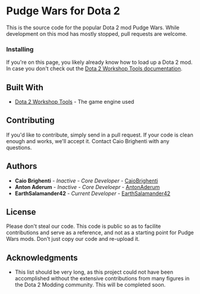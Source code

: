 # Pudge Wars for Dota 2

This is the source code for the popular Dota 2 mod Pudge Wars. While development on this mod has mostly stopped, pull requests are welcome.

### Installing

If you're on this page, you likely already know how to load up a Dota 2 mod. In case you don't check out the [Dota 2 Workshop Tools documentation](https://developer.valvesoftware.com/wiki/Dota_2_Workshop_Tools). 
## Built With

* [Dota 2 Workshop Tools](https://developer.valvesoftware.com/wiki/Dota_2_Workshop_Tools) - The game engine used

## Contributing

If you'd like to contribute, simply send in a pull request. If your code is clean enough and works, we'll accept it. Contact Caio Brighenti with any questions.

## Authors

* **Caio Brighenti** - *Inactive - Core Developer* - [CaioBrighenti](https://github.com/CaioBrighenti)
* **Anton Aderum** - *Inactive - Core Develoepr* - [AntonAderum](https://github.com/AntonAderum)
* **EarthSalamander42** - *Current Developer* - [EarthSalamander42](https://github.com/EarthSalamander42)

## License

Please don't steal our code. This code is public so as to facilite contributions and serve as a reference, and not as a starting point for Pudge Wars mods. Don't just copy our code and re-upload it.

## Acknowledgments

* This list should be very long, as this project could not have been accomplished without the extensive contributions from many figures in the Dota 2 Modding community. This will be completed soon.
